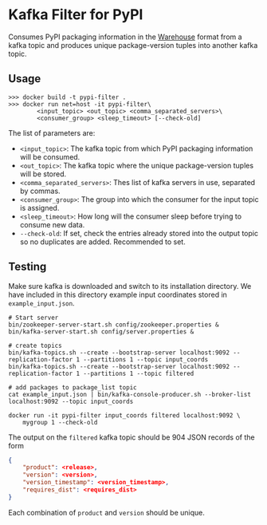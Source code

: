 Kafka Filter for PyPI
=====================

Consumes PyPI packaging information in the
[Warehouse](https://warehouse.readthedocs.io/) format from a kafka topic
and produces unique package-version tuples into another kafka topic.

Usage
-----

```
>>> docker build -t pypi-filter .
>>> docker run net=host -it pypi-filter\
        <input_topic> <out_topic> <comma_separated_servers>\
        <consumer_group> <sleep_timeout> [--check-old]
```

The list of parameters are:

- `<input_topic>`: The kafka topic from which PyPI packaging information will
  be consumed.
- `<out_topic>`: The kafka topic where the unique package-version tuples will
  be stored.
- `<comma_separated_servers>`: Thes list of kafka servers in use, separated by
  commas.
- `<consumer_group>`: The group into which the consumer for the input topic is
  assigned.
- `<sleep_timeout>`: How long will the consumer sleep before trying to consume
  new data.
- `--check-old`: If set, check the entries already stored into the output topic
  so no duplicates are added. Recommended to set.

Testing
-------

Make sure kafka is downloaded and switch to its installation directory.
We have included in this directory example input coordinates stored in
`example_input.json`.

```
# Start server
bin/zookeeper-server-start.sh config/zookeeper.properties &
bin/kafka-server-start.sh config/server.properties &

# create topics
bin/kafka-topics.sh --create --bootstrap-server localhost:9092 --replication-factor 1 --partitions 1 --topic input_coords
bin/kafka-topics.sh --create --bootstrap-server localhost:9092 --replication-factor 1 --partitions 1 --topic filtered

# add packages to package_list topic
cat example_input.json | bin/kafka-console-producer.sh --broker-list localhost:9092 --topic input_coords

docker run -it pypi-filter input_coords filtered localhost:9092 \
    mygroup 1 --check-old
```

The output on the `filtered` kafka topic should be 904 JSON records of the form
```json
{
    "product": <release>,
    "version": <version>,
    "version_timestamp": <version_timestamp>,
    "requires_dist": <requires_dist>
}
```

Each combination of `product` and `version` should be unique.

